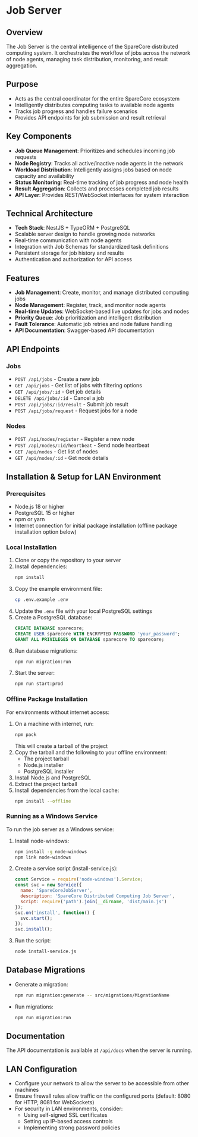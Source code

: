 # Job Server

## Overview
The Job Server is the central intelligence of the SpareCore distributed computing system. It orchestrates the workflow of jobs across the network of node agents, managing task distribution, monitoring, and result aggregation.

## Purpose
- Acts as the central coordinator for the entire SpareCore ecosystem
- Intelligently distributes computing tasks to available node agents
- Tracks job progress and handles failure scenarios
- Provides API endpoints for job submission and result retrieval

## Key Components
- **Job Queue Management**: Prioritizes and schedules incoming job requests
- **Node Registry**: Tracks all active/inactive node agents in the network
- **Workload Distribution**: Intelligently assigns jobs based on node capacity and availability
- **Status Monitoring**: Real-time tracking of job progress and node health
- **Result Aggregation**: Collects and processes completed job results
- **API Layer**: Provides REST/WebSocket interfaces for system interaction

## Technical Architecture
- **Tech Stack**: NestJS + TypeORM + PostgreSQL
- Scalable server design to handle growing node networks
- Real-time communication with node agents
- Integration with Job Schemas for standardized task definitions
- Persistent storage for job history and results
- Authentication and authorization for API access

## Features
- **Job Management**: Create, monitor, and manage distributed computing jobs
- **Node Management**: Register, track, and monitor node agents
- **Real-time Updates**: WebSocket-based live updates for jobs and nodes
- **Priority Queue**: Job prioritization and intelligent distribution
- **Fault Tolerance**: Automatic job retries and node failure handling
- **API Documentation**: Swagger-based API documentation

## API Endpoints

### Jobs
- `POST /api/jobs` - Create a new job
- `GET /api/jobs` - Get list of jobs with filtering options
- `GET /api/jobs/:id` - Get job details
- `DELETE /api/jobs/:id` - Cancel a job
- `POST /api/jobs/:id/result` - Submit job result
- `POST /api/jobs/request` - Request jobs for a node

### Nodes
- `POST /api/nodes/register` - Register a new node
- `POST /api/nodes/:id/heartbeat` - Send node heartbeat
- `GET /api/nodes` - Get list of nodes
- `GET /api/nodes/:id` - Get node details

## Installation & Setup for LAN Environment

### Prerequisites
- Node.js 18 or higher
- PostgreSQL 15 or higher
- npm or yarn
- Internet connection for initial package installation (offline package installation option below)

### Local Installation
1. Clone or copy the repository to your server
2. Install dependencies:
   ```bash
   npm install
   ```
3. Copy the example environment file:
   ```bash
   cp .env.example .env
   ```
4. Update the `.env` file with your local PostgreSQL settings
5. Create a PostgreSQL database:
   ```sql
   CREATE DATABASE sparecore;
   CREATE USER sparecore WITH ENCRYPTED PASSWORD 'your_password';
   GRANT ALL PRIVILEGES ON DATABASE sparecore TO sparecore;
   ```
6. Run database migrations:
   ```bash
   npm run migration:run
   ```
7. Start the server:
   ```bash
   npm run start:prod
   ```

### Offline Package Installation
For environments without internet access:
1. On a machine with internet, run:
   ```bash
   npm pack
   ```
   This will create a tarball of the project
2. Copy the tarball and the following to your offline environment:
   - The project tarball
   - Node.js installer
   - PostgreSQL installer
3. Install Node.js and PostgreSQL
4. Extract the project tarball
5. Install dependencies from the local cache:
   ```bash
   npm install --offline
   ```

### Running as a Windows Service
To run the job server as a Windows service:
1. Install node-windows:
   ```bash
   npm install -g node-windows
   npm link node-windows
   ```
2. Create a service script (install-service.js):
   ```javascript
   const Service = require('node-windows').Service;
   const svc = new Service({
     name: 'SpareCoreJobServer',
     description: 'SpareCore Distributed Computing Job Server',
     script: require('path').join(__dirname, 'dist/main.js')
   });
   svc.on('install', function() {
     svc.start();
   });
   svc.install();
   ```
3. Run the script:
   ```bash
   node install-service.js
   ```

## Database Migrations
- Generate a migration:
  ```bash
  npm run migration:generate -- src/migrations/MigrationName
  ```
- Run migrations:
  ```bash
  npm run migration:run
  ```

## Documentation
The API documentation is available at `/api/docs` when the server is running.

## LAN Configuration
- Configure your network to allow the server to be accessible from other machines
- Ensure firewall rules allow traffic on the configured ports (default: 8080 for HTTP, 8081 for WebSockets)
- For security in LAN environments, consider:
  - Using self-signed SSL certificates
  - Setting up IP-based access controls
  - Implementing strong password policies